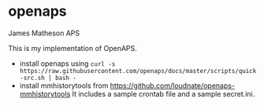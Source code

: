 # openaps
James Matheson APS

This is my implementation of OpenAPS. 

* install openaps using ```curl -s https://raw.githubusercontent.com/openaps/docs/master/scripts/quick-src.sh | bash -```
* install mmhistorytools from https://github.com/loudnate/openaps-mmhistorytools
It includes a sample crontab file and a sample secret.ini.
